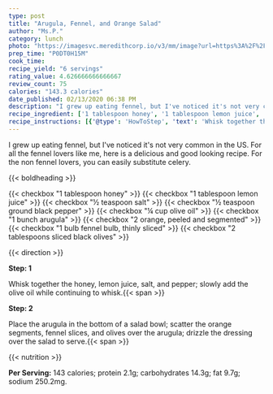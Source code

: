 ```yaml
---
type: post
title: "Arugula, Fennel, and Orange Salad"
author: "Ms.P."
category: lunch
photo: "https://imagesvc.meredithcorp.io/v3/mm/image?url=https%3A%2F%2Fimages.media-allrecipes.com%2Fuserphotos%2F1218233.jpg"
prep_time: "P0DT0H15M"
cook_time: 
recipe_yield: "6 servings"
rating_value: 4.626666666666667
review_count: 75
calories: "143.3 calories"
date_published: 02/13/2020 06:38 PM
description: "I grew up eating fennel, but I've noticed it's not very common in the US. For all  the fennel lovers like me, here is a delicious and good looking recipe. For the non fennel lovers, you can easily substitute celery."
recipe_ingredient: ['1 tablespoon honey', '1 tablespoon lemon juice', '½ teaspoon salt', '½ teaspoon ground black pepper', '¼ cup olive oil', '1 bunch arugula', '2 orange, peeled and segmented', '1 bulb fennel bulb, thinly sliced', '2 tablespoons sliced black olives']
recipe_instructions: [{'@type': 'HowToStep', 'text': 'Whisk together the honey, lemon juice, salt, and pepper; slowly add the olive oil while continuing to whisk.\n'}, {'@type': 'HowToStep', 'text': 'Place the arugula in the bottom of a salad bowl; scatter the orange segments, fennel slices, and olives over the arugula; drizzle the dressing over the salad to serve.\n'}]
---
```


I grew up eating fennel, but I've noticed it's not very common in the US. For all  the fennel lovers like me, here is a delicious and good looking recipe. For the non fennel lovers, you can easily substitute celery. 

{{< boldheading >}}

{{< checkbox "1 tablespoon honey" >}}
{{< checkbox "1 tablespoon lemon juice" >}}
{{< checkbox "½ teaspoon salt" >}}
{{< checkbox "½ teaspoon ground black pepper" >}}
{{< checkbox "¼ cup olive oil" >}}
{{< checkbox "1 bunch arugula" >}}
{{< checkbox "2  orange, peeled and segmented" >}}
{{< checkbox "1 bulb fennel bulb, thinly sliced" >}}
{{< checkbox "2 tablespoons sliced black olives" >}}


{{< direction >}}

**Step: 1**

Whisk together the honey, lemon juice, salt, and pepper; slowly add the olive oil while continuing to whisk.{{< span >}}

**Step: 2**

Place the arugula in the bottom of a salad bowl; scatter the orange segments, fennel slices, and olives over the arugula; drizzle the dressing over the salad to serve.{{< span >}}

{{< nutrition >}}

**Per Serving:** 143 calories; protein 2.1g; carbohydrates 14.3g; fat 9.7g; sodium 250.2mg.